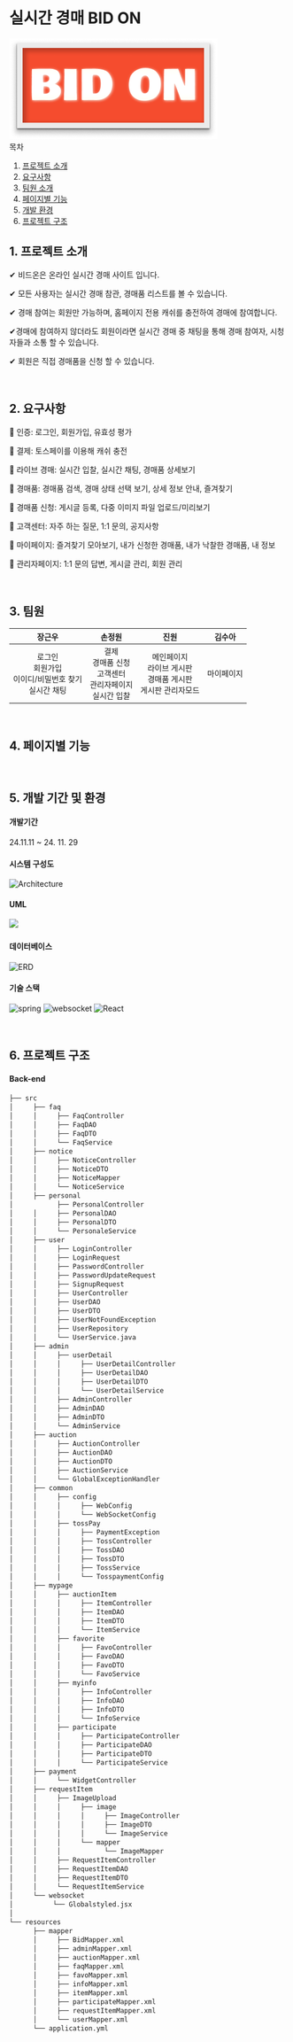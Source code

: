# 실시간 경매 BID ON
<img src="https://github.com/gangnam-auction/gangnam-auction/blob/main/FrontEnd/auction-front/src/assets/logo.png?raw=true"/>  
<br>

<summary>목차</summary>

1. [프로젝트 소개](#intro)
2. [요구사항](#reqirements)
3. [팀원 소개](#members)
4. [페이지별 기능](#page)
5. [개발 환경](#env)
6. [프로젝트 구조](#tree)


## 1. <span id="intro">프로젝트 소개</span>

✔ 비드온은 온라인 실시간 경매 사이트 입니다.

✔ 모든 사용자는 실시간 경매 참관, 경매품 리스트를 볼 수 있습니다.

✔ 경매 참여는 회원만 가능하며, 홈페이지 전용 캐쉬를 충전하여 경매에 참여합니다.

✔경매에 참여하지 않더라도 회원이라면 실시간 경매 중 채팅을 통해 경매 참여자, 시청자들과 소통 할 수 있습니다.

✔ 회원은 직접 경매품을 신청 할 수 있습니다.

<br>

## 2. <span id="reqirements">요구사항</span>

📁 인증: 로그인, 회원가입, 유효성 평가

📁 결제: 토스페이를 이용해 캐쉬 충전

📁 라이브 경매: 실시간 입찰, 실시간 채팅, 경매품 상세보기

📁 경매품: 경매품 검색, 경매 상태 선택 보기, 상세 정보 안내, 즐겨찾기

📁 경매품 신청: 게시글 등록, 다중 이미지 파일 업로드/미리보기

📁 고객센터: 자주 하는 질문,  1:1 문의, 공지사항

📁 마이페이지: 즐겨찾기 모아보기, 내가 신청한 경매품, 내가 낙찰한 경매품, 내 정보

📁 관리자페이지: 1:1 문의 답변, 게시글 관리, 회원 관리

<br>
  
## 3. <span id="members">팀원</span>
| **장근우** | **손정원** | **진원** | **김수아** |
| :-------: | :-------: | :-------: | :-------: |
| 로그인 <br>회원가입 <br>이이디/비밀번호 찾기 <br>실시간 채팅 | 결제 <br> 경매품 신청 <br>고객센터 <br>관리자페이지 <br>실시간 입찰 | 메인페이지 <br> 라이브 게시판 <br> 경매품 게시판 <br>게시판 관리자모드 | 마이페이지 | 

<br>

## 4. <span id="page">페이지별 기능</span>


<br>

## 5. <span id="env">개발 기간 및 환경</span>

#### 개발기간 
24.11.11 ~ 24. 11. 29

#### 시스템 구성도
<img src="" alt="Architecture" />

#### UML
<img src="https://private-user-images.githubusercontent.com/177177917/391394944-4cc92004-6e82-4c08-ab5b-b21a4db6a14e.png?jwt=eyJhbGciOiJIUzI1NiIsInR5cCI6IkpXVCJ9.eyJpc3MiOiJnaXRodWIuY29tIiwiYXVkIjoicmF3LmdpdGh1YnVzZXJjb250ZW50LmNvbSIsImtleSI6ImtleTUiLCJleHAiOjE3MzMxMDgyMzEsIm5iZiI6MTczMzEwNzkzMSwicGF0aCI6Ii8xNzcxNzc5MTcvMzkxMzk0OTQ0LTRjYzkyMDA0LTZlODItNGMwOC1hYjViLWIyMWE0ZGI2YTE0ZS5wbmc_WC1BbXotQWxnb3JpdGhtPUFXUzQtSE1BQy1TSEEyNTYmWC1BbXotQ3JlZGVudGlhbD1BS0lBVkNPRFlMU0E1M1BRSzRaQSUyRjIwMjQxMjAyJTJGdXMtZWFzdC0xJTJGczMlMkZhd3M0X3JlcXVlc3QmWC1BbXotRGF0ZT0yMDI0MTIwMlQwMjUyMTFaJlgtQW16LUV4cGlyZXM9MzAwJlgtQW16LVNpZ25hdHVyZT02M2U5MzhkZWQxYzUxNzk4MGQ4NDM3MWQ0ZWMxYzA5MTYxNTU3NmI4ZmIzNWRiYjU1MGFhMTcwZmYwYjdkN2U5JlgtQW16LVNpZ25lZEhlYWRlcnM9aG9zdCJ9.1Hyh4A85NncQvhdSJmaPrkEQplZ8kUzgh6OebOU8GAA"/>

#### 데이터베이스
<img src="" alt="ERD" />


#### 기술 스택
<p>
  <img src="https://img.shields.io/badge/Spring-6DB33F?style=for-the-badge&logo=Spring&logoColor=white" alt="spring"/>
  <img src="https://img.shields.io/badge/WebSocket-61DAFB?style=for-the-badge&logo=WebSocket&logoColor=white" alt="websocket" />
  <img src="https://img.shields.io/badge/React-61DAFB?style=for-the-badge&logo=React&logoColor=white" alt="React" />
</p>

<br>

## 6. <sapn id="tree">프로젝트 구조</span>

#### Back-end

```
├── src
│     ├── faq
│     │     ├── FaqController
│     │     ├── FaqDAO
│     │     ├── FaqDTO
│     │     └── FaqService
│     ├── notice
│     │     ├── NoticeController
│     │     ├── NoticeDTO
│     │     ├── NoticeMapper
│     │     └── NoticeService
│     ├── personal
│           ├── PersonalController
│     │     ├── PersonalDAO
│     │     ├── PersonalDTO
│     │     └── PersonaleService
│     ├── user
│     │     ├── LoginController
│     │     ├── LoginRequest
│     │     ├── PasswordController
│     │     ├── PasswordUpdateRequest
│     │     ├── SignupRequest
│     │     ├── UserController
│     │     ├── UserDAO
│     │     ├── UserDTO
│     │     ├── UserNotFoundException
│     │     ├── UserRepository
│     │     └── UserService.java
│     ├── admin
│     │     ├── userDetail
│     │     │     ├── UserDetailController
│     │     │     ├── UserDetailDAO
│     │     │     ├── UserDetailDTO
│     │     │     └── UserDetailService
│     │     ├── AdminController
│     │     ├── AdminDAO
│     │     ├── AdminDTO
│     │     └── AdminService
│     ├── auction
│     │     ├── AuctionController
│     │     ├── AuctionDAO
│     │     ├── AuctionDTO
│     │     ├── AuctionService
│     │     └── GlobalExceptionHandler
│     ├── common
│     │     ├── config
│     │     │     ├── WebConfig
│     │     │     └── WebSocketConfig
│     │     ├── tossPay
│     │     │     ├── PaymentException
│     │     │     ├── TossController
│     │     │     ├── TossDAO
│     │     │     ├── TossDTO
│     │     │     ├── TossService
│     │     │     └── TosspaymentConfig
│     ├── mypage
│     │     ├── auctionItem
│     │     │     ├── ItemController
│     │     │     ├── ItemDAO
│     │     │     ├── ItemDTO
│     │     │     └── ItemService
│     │     ├── favorite
│     │     │     ├── FavoController
│     │     │     ├── FavoDAO
│     │     │     ├── FavoDTO
│     │     │     └── FavoService
│     │     ├── myinfo
│     │     │     ├── InfoController
│     │     │     ├── InfoDAO
│     │     │     ├── InfoDTO
│     │     │     └── InfoService
│     │     ├── participate
│     │     │     ├── ParticipateController
│     │     │     ├── ParticipateDAO
│     │     │     ├── ParticipateDTO
│     │     │     └── ParticipateService
│     ├── payment
│     │     └── WidgetController
│     ├── requestItem
│     │     ├── ImageUpload
│     │     │     ├── image
│     │     │     │     ├── ImageController
│     │     │     │     ├── ImageDTO
│     │     │     │     └── ImageService
│     │     │     └── mapper
│     │     │           └── ImageMapper
│     │     ├── RequestItemController
│     │     ├── RequestItemDAO
│     │     ├── RequestItemDTO
│     │     └── RequestItemService
│     └── websocket
│          └── Globalstyled.jsx
│              
└── resources
      ├── mapper
      │     ├── BidMapper.xml
      │     ├── adminMapper.xml
      │     ├── auctionMapper.xml
      │     ├── faqMapper.xml
      │     ├── favoMapper.xml
      │     ├── infoMapper.xml
      │     ├── itemMapper.xml
      │     ├── participateMapper.xml
      │     ├── requestItemMapper.xml
      │     └── userMapper.xml
      └── application.yml 
  
